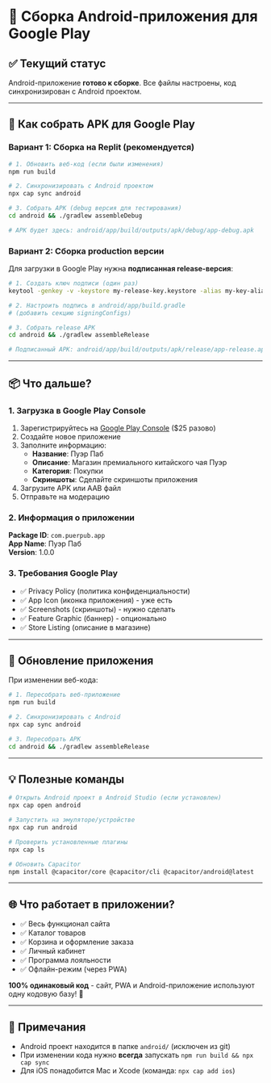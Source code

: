 # 📱 Сборка Android-приложения для Google Play

## ✅ Текущий статус

Android-приложение **готово к сборке**. Все файлы настроены, код синхронизирован с Android проектом.

---

## 🚀 Как собрать APK для Google Play

### Вариант 1: Сборка на Replit (рекомендуется)

```bash
# 1. Обновить веб-код (если были изменения)
npm run build

# 2. Синхронизировать с Android проектом
npx cap sync android

# 3. Собрать APK (debug версия для тестирования)
cd android && ./gradlew assembleDebug

# APK будет здесь: android/app/build/outputs/apk/debug/app-debug.apk
```

### Вариант 2: Сборка production версии

Для загрузки в Google Play нужна **подписанная release-версия**:

```bash
# 1. Создать ключ подписи (один раз)
keytool -genkey -v -keystore my-release-key.keystore -alias my-key-alias -keyalg RSA -keysize 2048 -validity 10000

# 2. Настроить подпись в android/app/build.gradle
# (добавить секцию signingConfigs)

# 3. Собрать release APK
cd android && ./gradlew assembleRelease

# Подписанный APK: android/app/build/outputs/apk/release/app-release.apk
```

---

## 📦 Что дальше?

### 1. **Загрузка в Google Play Console**

1. Зарегистрируйтесь на [Google Play Console](https://play.google.com/console) ($25 разово)
2. Создайте новое приложение
3. Заполните информацию:
   - **Название**: Пуэр Паб
   - **Описание**: Магазин премиального китайского чая Пуэр
   - **Категория**: Покупки
   - **Скриншоты**: Сделайте скриншоты приложения
4. Загрузите APK или AAB файл
5. Отправьте на модерацию

### 2. **Информация о приложении**

**Package ID**: `com.puerpub.app`  
**App Name**: Пуэр Паб  
**Version**: 1.0.0

### 3. **Требования Google Play**

- ✅ Privacy Policy (политика конфиденциальности)
- ✅ App Icon (иконка приложения) - уже есть
- ✅ Screenshots (скриншоты) - нужно сделать
- ✅ Feature Graphic (баннер) - опционально
- ✅ Store Listing (описание в магазине)

---

## 🔄 Обновление приложения

При изменении веб-кода:

```bash
# 1. Пересобрать веб-приложение
npm run build

# 2. Синхронизировать с Android
npx cap sync android

# 3. Пересобрать APK
cd android && ./gradlew assembleRelease
```

---

## 💡 Полезные команды

```bash
# Открыть Android проект в Android Studio (если установлен)
npx cap open android

# Запустить на эмуляторе/устройстве
npx cap run android

# Проверить установленные плагины
npx cap ls

# Обновить Capacitor
npm install @capacitor/core @capacitor/cli @capacitor/android@latest
```

---

## 🌐 Что работает в приложении?

- ✅ Весь функционал сайта
- ✅ Каталог товаров
- ✅ Корзина и оформление заказа
- ✅ Личный кабинет
- ✅ Программа лояльности
- ✅ Офлайн-режим (через PWA)

**100% одинаковый код** - сайт, PWA и Android-приложение используют одну кодовую базу! 🚀

---

## 📝 Примечания

- Android проект находится в папке `android/` (исключен из git)
- При изменении кода нужно **всегда** запускать `npm run build && npx cap sync`
- Для iOS понадобится Mac и Xcode (команда: `npx cap add ios`)
